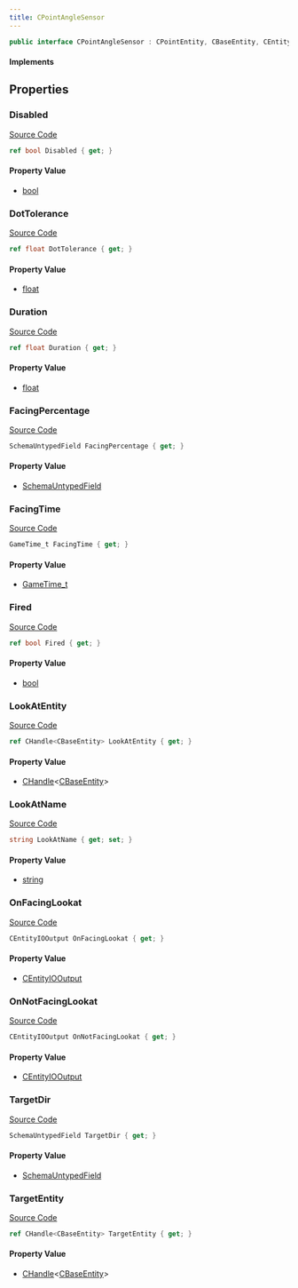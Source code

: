 ```yaml
---
title: CPointAngleSensor
---
```


```csharp
public interface CPointAngleSensor : CPointEntity, CBaseEntity, CEntityInstance, ISchemaClass<CEntityInstance>, ISchemaClass<CBaseEntity>, ISchemaClass<CPointEntity>, ISchemaClass<CPointAngleSensor>, ISchemaField, ISchemaClass, INativeHandle
```

#### Implements

## Properties

### Disabled

[Source Code](https://github.com/swiftly-solution/swiftlys2/blob/main/managed/src/SwiftlyS2.Generated/Schemas/Interfaces/CPointAngleSensor.cs#L17)

```csharp
ref bool Disabled { get; }
```

#### Property Value

- [bool](https://learn.microsoft.com/dotnet/api/system.boolean)

### DotTolerance

[Source Code](https://github.com/swiftly-solution/swiftlys2/blob/main/managed/src/SwiftlyS2.Generated/Schemas/Interfaces/CPointAngleSensor.cs#L27)

```csharp
ref float DotTolerance { get; }
```

#### Property Value

- [float](https://learn.microsoft.com/dotnet/api/system.single)

### Duration

[Source Code](https://github.com/swiftly-solution/swiftlys2/blob/main/managed/src/SwiftlyS2.Generated/Schemas/Interfaces/CPointAngleSensor.cs#L25)

```csharp
ref float Duration { get; }
```

#### Property Value

- [float](https://learn.microsoft.com/dotnet/api/system.single)

### FacingPercentage

[Source Code](https://github.com/swiftly-solution/swiftlys2/blob/main/managed/src/SwiftlyS2.Generated/Schemas/Interfaces/CPointAngleSensor.cs#L41)

```csharp
SchemaUntypedField FacingPercentage { get; }
```

#### Property Value

- [SchemaUntypedField](/docs/api/shared/schemas/schemauntypedfield)

### FacingTime

[Source Code](https://github.com/swiftly-solution/swiftlys2/blob/main/managed/src/SwiftlyS2.Generated/Schemas/Interfaces/CPointAngleSensor.cs#L29)

```csharp
GameTime_t FacingTime { get; }
```

#### Property Value

- [GameTime_t](/docs/api/shared/schemadefinitions/gametime_t)

### Fired

[Source Code](https://github.com/swiftly-solution/swiftlys2/blob/main/managed/src/SwiftlyS2.Generated/Schemas/Interfaces/CPointAngleSensor.cs#L31)

```csharp
ref bool Fired { get; }
```

#### Property Value

- [bool](https://learn.microsoft.com/dotnet/api/system.boolean)

### LookAtEntity

[Source Code](https://github.com/swiftly-solution/swiftlys2/blob/main/managed/src/SwiftlyS2.Generated/Schemas/Interfaces/CPointAngleSensor.cs#L23)

```csharp
ref CHandle<CBaseEntity> LookAtEntity { get; }
```

#### Property Value

- [CHandle](/docs/api/shared/natives/chandle-1)<[CBaseEntity](/docs/api/shared/schemadefinitions/cbaseentity)>

### LookAtName

[Source Code](https://github.com/swiftly-solution/swiftlys2/blob/main/managed/src/SwiftlyS2.Generated/Schemas/Interfaces/CPointAngleSensor.cs#L19)

```csharp
string LookAtName { get; set; }
```

#### Property Value

- [string](https://learn.microsoft.com/dotnet/api/system.string)

### OnFacingLookat

[Source Code](https://github.com/swiftly-solution/swiftlys2/blob/main/managed/src/SwiftlyS2.Generated/Schemas/Interfaces/CPointAngleSensor.cs#L33)

```csharp
CEntityIOOutput OnFacingLookat { get; }
```

#### Property Value

- [CEntityIOOutput](/docs/api/shared/schemadefinitions/centityiooutput)

### OnNotFacingLookat

[Source Code](https://github.com/swiftly-solution/swiftlys2/blob/main/managed/src/SwiftlyS2.Generated/Schemas/Interfaces/CPointAngleSensor.cs#L35)

```csharp
CEntityIOOutput OnNotFacingLookat { get; }
```

#### Property Value

- [CEntityIOOutput](/docs/api/shared/schemadefinitions/centityiooutput)

### TargetDir

[Source Code](https://github.com/swiftly-solution/swiftlys2/blob/main/managed/src/SwiftlyS2.Generated/Schemas/Interfaces/CPointAngleSensor.cs#L38)

```csharp
SchemaUntypedField TargetDir { get; }
```

#### Property Value

- [SchemaUntypedField](/docs/api/shared/schemas/schemauntypedfield)

### TargetEntity

[Source Code](https://github.com/swiftly-solution/swiftlys2/blob/main/managed/src/SwiftlyS2.Generated/Schemas/Interfaces/CPointAngleSensor.cs#L21)

```csharp
ref CHandle<CBaseEntity> TargetEntity { get; }
```

#### Property Value

- [CHandle](/docs/api/shared/natives/chandle-1)<[CBaseEntity](/docs/api/shared/schemadefinitions/cbaseentity)>

